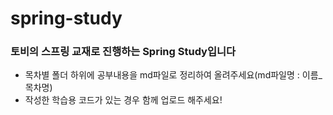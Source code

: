 # spring-study
### 토비의 스프링 교재로 진행하는 Spring Study입니다
- 목차별 폴더 하위에 공부내용을 md파일로 정리하여 올려주세요(md파일명 : 이름_목차명)
- 작성한 학습용 코드가 있는 경우 함께 업로드 해주세요!
